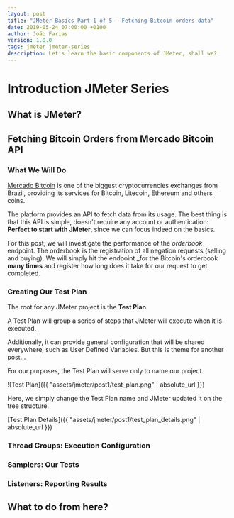 ```yaml
---
layout: post
title: "JMeter Basics Part 1 of 5 - Fetching Bitcoin orders data"
date: 2019-05-24 07:00:00 +0100
author: João Farias
version: 1.0.0
tags: jmeter jmeter-series
description: Let's learn the basic components of JMeter, shall we?
---
```


# Introduction JMeter Series

## What is JMeter?

## Fetching Bitcoin Orders from Mercado Bitcoin API

### What We Will Do

[Mercado Bitcoin](https://www.mercadobitcoin.com.br) is one of the biggest cryptocurrencies exchanges from Brazil,
providing its services for Bitcoin, Litecoin, Ethereum and others coins.

The platform provides an API to fetch data from its usage. The best thing is that this API is simple, doesn't require any account or authentication: **Perfect to start with JMeter**, since we can focus indeed on the basics.

For this post, we will investigate the performance of the _orderbook_ endpoint. The orderbook is the registration of all negation requests (selling and buying). We will simply hit the endpoint _for the Bitcoin's orderbook **many times** and register how long does it take for our request to get completed.

### Creating Our Test Plan

The root for any JMeter project is the **Test Plan**.

A Test Plan will group a series of steps that JMeter will execute when it is executed.

Additionally, it can provide general configuration that will be shared everywhere, such as User Defined Variables. But this is theme for another post...

For our purposes, the Test Plan will serve only to name our project.

![Test Plan]({{ "assets/jmeter/post1/test_plan.png" | absolute_url }})

Here, we simply change the Test Plan name and JMeter updated it on the tree structure.

[Test Plan Details]({{ "assets/jmeter/post1/test_plan_details.png" | absolute_url }})

### Thread Groups: Execution Configuration

### Samplers: Our Tests

### Listeners: Reporting Results

## What to do from here?